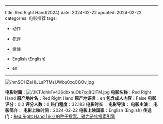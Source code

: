 
---
title: Red Right Hand(2024)
date: 2024-02-22
updated: 2024-02-22
categories: 电影推荐
tags:

- 动作
- 犯罪
- 惊悚

- English (English)
- en
---

<img src="https://image.tmdb.org/t/p/original/nmSOHZeHiJLsPTMsUWbu0xqCGOv.jpg" alt="/nmSOHZeHiJLsPTMsUWbu0xqCGOv.jpg" title="/nmSOHZeHiJLsPTMsUWbu0xqCGOv.jpg">

**电影封面**：<img src="https://image.tmdb.org/t/p/w200/3KTJdhkFv436dbxnuOb7xq8QlTM.jpg" alt="/3KTJdhkFv436dbxnuOb7xq8QlTM.jpg" title="/3KTJdhkFv436dbxnuOb7xq8QlTM.jpg">
**电影名称**：Red Right Hand
**原产地片名**：Red Right Hand
**原产地语言**：en
**包含成人内容**：False
**电影评分**：0.0
**评分人数**：0
**热门程度**：32.183
**电影时长**：
**电影导演**：
**电影主演**：
**电影简介**：
**电影上映时间**：2024-02-22
**电影上映国家**：English (English)
**传送门**：[Red Right Hand |专业的种子搜索、磁力链接搜索引擎](https://movie.amd794.com:2083/?search=Red%20Right%20Hand&ordering=&mode=match_phrase&page_size=10&page=1)

